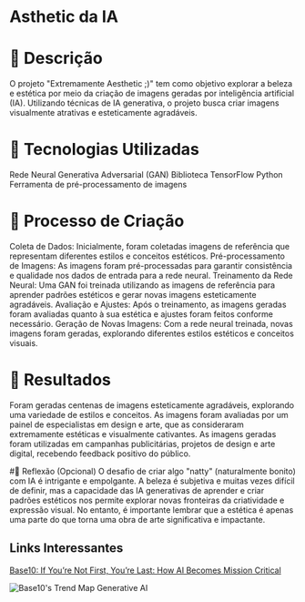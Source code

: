 # Asthetic da IA
# 📒 Descrição
O projeto "Extremamente Aesthetic ;)" tem como objetivo explorar a beleza e estética por meio da criação de imagens geradas por inteligência artificial (IA). Utilizando técnicas de IA generativa, o projeto busca criar imagens visualmente atrativas e esteticamente agradáveis.

# 🤖 Tecnologias Utilizadas
Rede Neural Generativa Adversarial (GAN)
Biblioteca TensorFlow
Python
Ferramenta de pré-processamento de imagens

# 🧐 Processo de Criação
Coleta de Dados: Inicialmente, foram coletadas imagens de referência que representam diferentes estilos e conceitos estéticos.
Pré-processamento de Imagens: As imagens foram pré-processadas para garantir consistência e qualidade nos dados de entrada para a rede neural.
Treinamento da Rede Neural: Uma GAN foi treinada utilizando as imagens de referência para aprender padrões estéticos e gerar novas imagens esteticamente agradáveis.
Avaliação e Ajustes: Após o treinamento, as imagens geradas foram avaliadas quanto à sua estética e ajustes foram feitos conforme necessário.
Geração de Novas Imagens: Com a rede neural treinada, novas imagens foram geradas, explorando diferentes estilos estéticos e conceitos visuais.

# 🚀 Resultados
Foram geradas centenas de imagens esteticamente agradáveis, explorando uma variedade de estilos e conceitos.
As imagens foram avaliadas por um painel de especialistas em design e arte, que as consideraram extremamente estéticas e visualmente cativantes.
As imagens geradas foram utilizadas em campanhas publicitárias, projetos de design e arte digital, recebendo feedback positivo do público.

#💭 Reflexão (Opcional)
O desafio de criar algo "natty" (naturalmente bonito) com IA é intrigante e empolgante. A beleza é subjetiva e muitas vezes difícil de definir, mas a capacidade das IA generativas de aprender e criar padrões estéticos nos permite explorar novas fronteiras da criatividade e expressão visual. No entanto, é importante lembrar que a estética é apenas uma parte do que torna uma obra de arte significativa e impactante.







## Links Interessantes

[Base10: If You’re Not First, You’re Last: How AI Becomes Mission Critical](https://base10.vc/post/generative-ai-mission-critical/)

![Base10's Trend Map Generative AI](https://github.com/digitalinnovationone/lab-natty-or-not/assets/730492/f4df26e8-f8f7-4419-8252-c69d73ea930c)
